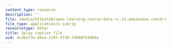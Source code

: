 ```yaml
---
content_type: resource
description: ''
file: /media/https%3A/open-learning-course-data-rc.s3.amazonaws.com/8-01sc-classical-mechanics-fall-2016/dc4baf3ad4aa12955f30fd998f93084a_oOQmu6ICxg4.srt
file_type: application/x-subrip
resourcetype: Other
title: 3play caption file
uid: dc4baf3a-d4aa-1295-5f30-fd998f93084a
---
```

